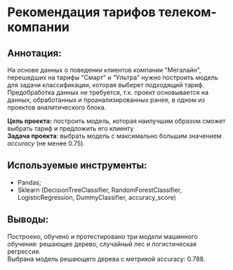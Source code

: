 # Рекомендация тарифов телеком-компании

## Аннотация:
На основе данных о поведении клиентов компании "Мегалайн", перешедших на тарифы "Смарт" и "Ультра" нужно построить модель для задачи классификации, которая выберет подходящий тариф. \
Предобработка данных не требуется, т.к. проект основывается на данных, обработанных и проанализированных ранее, в одном из проектов аналитического блока.

**Цель проекта:** построить модель, которая наилучшим образом сможет выбрать тариф и предложить его клиенту \
**Задача проекта**: выбрать модель с максимально большим значением *accuracy* (не менее 0.75).

## Используемые инструменты:
- Pandas;
- Sklearn (DecisionTreeClassifier, RandomForestClassifier, LogisticRegression, DummyClassifier, accuracy_score)

## Выводы:
Построено, обучено и протестировано три модели машинного обучения: решающее дерево, случайный лес и логистическая регрессия. \
Выбрана модель решающего дерева с метрикой accuracy: 0.788.
